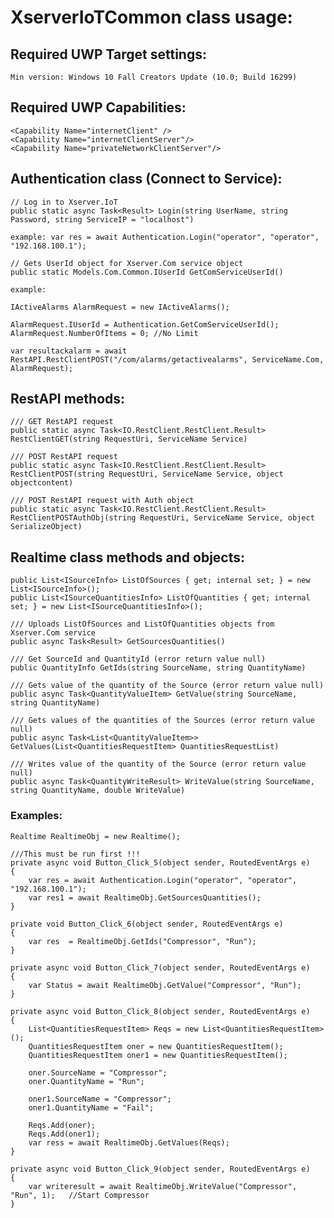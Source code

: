 # XserverIoTCommon class usage:

## Required UWP Target settings:

    Min version: Windows 10 Fall Creators Update (10.0; Build 16299) 

## Required UWP Capabilities:

    <Capability Name="internetClient" />
    <Capability Name="internetClientServer"/>
    <Capability Name="privateNetworkClientServer"/>

## Authentication class (Connect to Service):

    // Log in to Xserver.IoT
    public static async Task<Result> Login(string UserName, string Password, string ServiceIP = "localhost")

    example: var res = await Authentication.Login("operator", "operator", "192.168.100.1");

    // Gets UserId object for Xserver.Com service object 
    public static Models.Com.Common.IUserId GetComServiceUserId()

    example:

    IActiveAlarms AlarmRequest = new IActiveAlarms();
        
    AlarmRequest.IUserId = Authentication.GetComServiceUserId();
    AlarmRequest.NumberOfItems = 0; //No Limit

    var resultackalarm = await RestAPI.RestClientPOST("/com/alarms/getactivealarms", ServiceName.Com, AlarmRequest);

## RestAPI methods:

    /// GET RestAPI request
    public static async Task<IO.RestClient.RestClient.Result> RestClientGET(string RequestUri, ServiceName Service)    
 
    /// POST RestAPI request
    public static async Task<IO.RestClient.RestClient.Result> RestClientPOST(string RequestUri, ServiceName Service, object objectcontent)

    /// POST RestAPI request with Auth object
    public static async Task<IO.RestClient.RestClient.Result> RestClientPOSTAuthObj(string RequestUri, ServiceName Service, object SerializeObject)

## Realtime class methods and objects:

    public List<ISourceInfo> ListOfSources { get; internal set; } = new List<ISourceInfo>();
    public List<ISourceQuantitiesInfo> ListOfQuantities { get; internal set; } = new List<ISourceQuantitiesInfo>();
   
    /// Uploads ListOfSources and ListOfQuantities objects from Xserver.Com service   
    public async Task<Result> GetSourcesQuantities()
    
    /// Get SourceId and QuantityId (error return value null)
    public QuantityInfo GetIds(string SourceName, string QuantityName)
   
    /// Gets value of the quantity of the Source (error return value null)
    public async Task<QuantityValueItem> GetValue(string SourceName, string QuantityName)
   
    /// Gets values of the quantities of the Sources (error return value null)
    public async Task<List<QuantityValueItem>> GetValues(List<QuantitiesRequestItem> QuantitiesRequestList)
    
    /// Writes value of the quantity of the Source (error return value null)
    public async Task<QuantityWriteResult> WriteValue(string SourceName, string QuantityName, double WriteValue)

### Examples:

    Realtime RealtimeObj = new Realtime();

    ///This must be run first !!!
    private async void Button_Click_5(object sender, RoutedEventArgs e)
    {
        var res = await Authentication.Login("operator", "operator", "192.168.100.1");
        var res1 = await RealtimeObj.GetSourcesQuantities();
    }

    private void Button_Click_6(object sender, RoutedEventArgs e)
    {
        var res  = RealtimeObj.GetIds("Compressor", "Run");
    }

    private async void Button_Click_7(object sender, RoutedEventArgs e)
    {
        var Status = await RealtimeObj.GetValue("Compressor", "Run");
    }

    private async void Button_Click_8(object sender, RoutedEventArgs e)
    {
        List<QuantitiesRequestItem> Reqs = new List<QuantitiesRequestItem>();
        QuantitiesRequestItem oner = new QuantitiesRequestItem();
        QuantitiesRequestItem oner1 = new QuantitiesRequestItem();

        oner.SourceName = "Compressor";
        oner.QuantityName = "Run";

        oner1.SourceName = "Compressor";
        oner1.QuantityName = "Fail";

        Reqs.Add(oner);
        Reqs.Add(oner1);
        var ress = await RealtimeObj.GetValues(Reqs);
    }

    private async void Button_Click_9(object sender, RoutedEventArgs e)
    {
        var writeresult = await RealtimeObj.WriteValue("Compressor", "Run", 1);   //Start Compressor
    }
